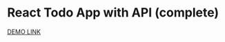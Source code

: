 # React Todo App with API (complete)

[DEMO LINK](https://denenergi.github.io/react_todo-app-with-api/)
